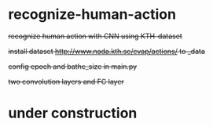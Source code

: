 # recognize-human-action
~~recognize human action with CNN using KTH-dataset~~

~~install dataset http://www.nada.kth.se/cvap/actions/ to _data~~

~~config epoch and bathc_size in main.py~~

~~two convolution layers and FC layer~~




# under construction
